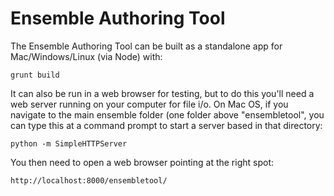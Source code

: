 # Ensemble Authoring Tool

The Ensemble Authoring Tool can be built as a standalone app for Mac/Windows/Linux (via Node) with:

	grunt build

It can also be run in a web browser for testing, but to do this you'll need a web server running on your computer for file i/o. On Mac OS, if you navigate to the main ensemble folder (one folder above "ensembletool", you can type this at a command prompt to start a server based in that directory:

	python -m SimpleHTTPServer

You then need to open a web browser pointing at the right spot:

	http://localhost:8000/ensembletool/
